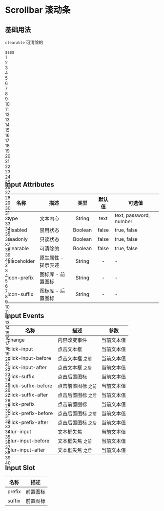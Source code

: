 # Scrollbar 滚动条

## 基础用法
 `clearable` 可清除的

<div class="me-row">
  <div class="me-column me-flex"  style="height:400px;">
    <div >ssss</div>
    <me-scrollbar class="me-flex">
      <div>
          1<br/>2<br/>3<br/>4<br/>5<br/>6<br/>7<br/>8<br/>
          9<br/>10<br/>11<br/>12<br/>13<br/>14<br/>15<br/>16<br/>
          17<br/>18<br/>19<br/>20<br/>21<br/>22<br/>23<br/>24<br/>
          25<br/>26<br/>27<br/>28<br/>29<br/>30<br/>31<br/>32<br/>
          33<br/>34<br/>35<br/>36<br/>37<br/>38<br/>39<br/>40
          1<br/>2<br/>3<br/>4<br/>5<br/>6<br/>7<br/>8<br/>
          9<br/>10<br/>11<br/>12<br/>13<br/>14<br/>15<br/>16<br/>
          17<br/>18<br/>19<br/>20<br/>21<br/>22<br/>23<br/>24<br/>
          25<br/>26<br/>27<br/>28<br/>29<br/>30<br/>31<br/>32<br/>
          33<br/>34<br/>35<br/>36<br/>37<br/>38<br/>39<br/>40
      </div>
    </me-scrollbar>
  </div>
</div>
<script>
export default {
  data() {
    return {
    }
  }
}
</script>



## Input Attributes
| 名称        | 描述                |  类型   | 默认值 | 可选值                 |
| ----------- | ------------------- | :-----: | :----: | ---------------------- |
| type        | 文本内心            | String  |  text  | text, password, number |
| disabled    | 禁用状态            | Boolean | false  | true, false            |
| readonly    | 只读状态            | Boolean | false  | true, false            |
| clearable   | 可清除的            | Boolean | false  | true, false            |
| placeholder | 原生属性 - 提示表述 | String  |   -    | -                      |
| icon-prefix | 图标库 - 前置图标   | String  |   -    | -                      |
| icon-suffix | 图标库 - 后置图标   | String  |   -    | -                      |

## Input Events
| 名称                | 描述                |    参数    |
| ------------------- | ------------------- | :--------: |
| change              | 内容改变事件        | 当前文本值 |
| click-input         | 点击文本框          | 当前文本值 |
| click-input-before  | 点击文本框 `之前`   | 当前文本值 |
| click-input-after   | 点击文本框 `之后`   | 当前文本值 |
| click-suffix        | 点击后置图标        | 当前文本值 |
| click-suffix-before | 点击前置图标 `之前` | 当前文本值 |
| click-suffix-after  | 点击后置图标 `之后` | 当前文本值 |
| click-prefix        | 点击前置图标        | 当前文本值 |
| click-prefix-before | 点击后置图标 `之前` | 当前文本值 |
| click-prefix-after  | 点击后置图标 `之后` | 当前文本值 |
| blur-input          | 文本框失焦          | 当前文本值 |
| blur-input-before   | 文本框失焦 `之前`   | 当前文本值 |
| blur-input-after    | 文本框失焦 `之后`   | 当前文本值 |

## Input Slot
| 名称   | 描述     |
| ------ | -------- |
| prefix | 前置图标 |
| suffix | 前置图标 |